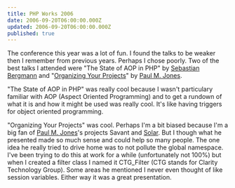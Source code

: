 ```yaml
---
title: PHP Works 2006
date: 2006-09-20T06:00:00.000Z
updated: 2006-09-20T06:00:00.000Z
published: true
---
```


The conference this year was a lot of fun. I found the talks to be weaker then I remember from previous years. Perhaps I chose poorly. Two of the best talks I attended were "The State of AOP in PHP" by [Sebastian Bergmann](https://sebastian-bergmann.de/) and "[Organizing Your Projects](http://paul-m-jones.com/archives/231)" by [Paul M. Jones](http://paul-m-jones.com/).

"The State of AOP in PHP" was really cool because I wasn't particulary familiar with AOP (Aspect Oriented Programming) and to get a rundown of what it is and how it might be used was really cool. It's like having triggers for object oriented programming.

"Organizing Your Projects" was cool. Perhaps I'm a bit biased because I'm a big fan of [Paul M. Jones](http://paul-m-jones.com/)'s projects Savant and [Solar](http://solarphp.com/). But I though what he presented made so much sense and could help so many people. The one idea he really tried to drive home was to not pollute the global namespace. I've been trying to do this at work for a while (unfortunately not 100%) but when I created a filter class I named it CTG_Filter (CTG stands for Clarity Technology Group). Some areas he mentioned I never even thought of like session variables. Either way it was a great presentation.

